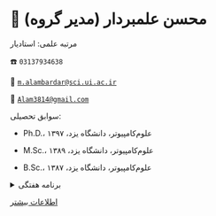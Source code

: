 
# 👤  **محسن علمبردار (مدیر گروه)**


مرتبه علمی: استادیار


☎️  `03137934638`


📧  [`m.alambardar@sci.ui.ac.ir`](mailto:m.alambardar@sci.ui.ac.ir)


📧  [`Alam3814@gmail.com`](mailto:Alam3814@gmail.com)


سوابق تحصیلی:


- Ph.D.، علوم‌کامپیوتر، دانشگاه یزد، ۱۳۹۷


- M.Sc.، علوم‌کامپیوتر، دانشگاه یزد، ۱۳۸۹


- B.Sc.، علوم‌کامپیوتر، دانشگاه یزد، ۱۳۸۷


<details>
<summary>
برنامه هفتگی
</summary>
<img src="../statics/alambardar.jpg"/>
</details>


[اطلاعات بیشتر](https://sci.ui.ac.ir/m.alambardar)

